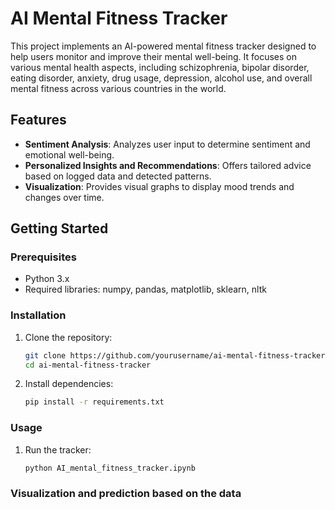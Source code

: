 
# AI Mental Fitness Tracker

This project implements an AI-powered mental fitness tracker designed to help users monitor and improve their mental well-being. It focuses on various mental health aspects, including schizophrenia, bipolar disorder, eating disorder, anxiety, drug usage, depression, alcohol use, and overall mental fitness across various countries in the world.

## Features

- **Sentiment Analysis**: Analyzes user input to determine sentiment and emotional well-being.
- **Personalized Insights and Recommendations**: Offers tailored advice based on logged data and detected patterns.
- **Visualization**: Provides visual graphs to display mood trends and changes over time.

## Getting Started

### Prerequisites

- Python 3.x
- Required libraries: numpy, pandas, matplotlib, sklearn, nltk

### Installation

1. Clone the repository:
    ```bash
    git clone https://github.com/yourusername/ai-mental-fitness-tracker.git
    cd ai-mental-fitness-tracker
    ```

2. Install dependencies:
    ```bash
    pip install -r requirements.txt
    ```

### Usage

1. Run the tracker:
    ```bash
    python AI_mental_fitness_tracker.ipynb
    ```

### Visualization and prediction based on the data
